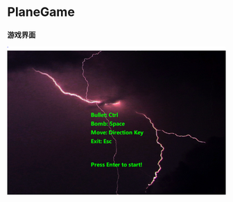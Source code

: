 # PlaneGame
### 游戏界面
![image](https://github.com/duwenqin123/PlaneGame/blob/master/image/%E5%88%9D%E5%A7%8B%E7%95%8C%E9%9D%A2.png)
